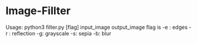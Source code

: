 # Image-Fillter
Usage: python3 filter.py [flag] input_image output_image
flag is -e : edges
        -r : reflection
        -g: grayscale
        -s: sepia
        -b: blur
